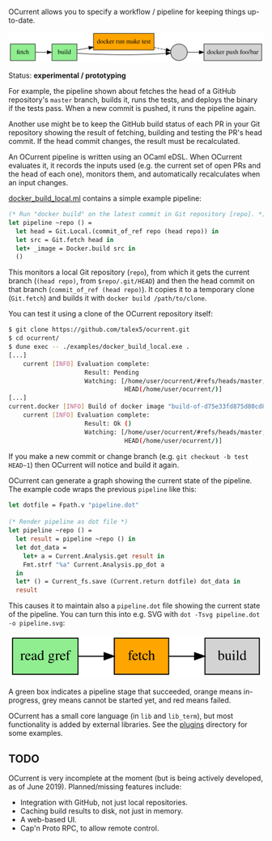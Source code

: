 OCurrent allows you to specify a workflow / pipeline for keeping things up-to-date.

<p align='center'>
  <img src="./doc/gated-deploy.svg"/>
</p>

Status: **experimental / prototyping**

For example, the pipeline shown about fetches the head of a GitHub repository's
`master` branch, builds it, runs the tests, and deploys the binary if the tests
pass. When a new commit is pushed, it runs the pipeline again.

Another use might be to keep the GitHub build status of each PR in your Git
repository showing the result of fetching, building and testing the PR's head
commit. If the head commit changes, the result must be recalculated.

An OCurrent pipeline is written using an OCaml eDSL. When OCurrent evaluates it,
it records the inputs used (e.g. the current set of open PRs and the head of each
one), monitors them, and automatically recalculates when an input changes.

[docker_build_local.ml][] contains a simple example pipeline:

```ocaml
(* Run "docker build" on the latest commit in Git repository [repo]. *)
let pipeline ~repo () =
  let head = Git.Local.(commit_of_ref repo (head repo)) in
  let src = Git.fetch head in
  let+ _image = Docker.build src in
  ()
```

This monitors a local Git repository (`repo`), from which it gets the current branch
(`(head repo)`, from `$repo/.git/HEAD`) and then the head commit on that branch
(`commit_of_ref (head repo)`). It copies it to a temporary clone (`Git.fetch`) and builds
it with `docker build /path/to/clone`.

You can test it using a clone of the OCurrent repository itself:

```bash
$ git clone https://github.com/talex5/ocurrent.git
$ cd ocurrent/
$ dune exec -- ./examples/docker_build_local.exe .
[...]
    current [INFO] Evaluation complete:
                     Result: Pending
                     Watching: [/home/user/ocurrent/#refs/heads/master;
                                HEAD(/home/user/ocurrent/)]
[...]
current.docker [INFO] Build of docker image "build-of-d75e33fd875d80cd8e0cddf83904dd6d7aea12d3" succeeded
    current [INFO] Evaluation complete:
                     Result: Ok ()
                     Watching: [/home/user/ocurrent/#refs/heads/master;
                                HEAD(/home/user/ocurrent/)]
```

If you make a new commit or change branch (e.g. `git checkout -b test HEAD~1`) then OCurrent will
notice and build it again.

OCurrent can generate a graph showing the current state of the pipeline.
The example code wraps the previous `pipeline` like this:

```ocaml
let dotfile = Fpath.v "pipeline.dot"

(* Render pipeline as dot file *)
let pipeline ~repo () =
  let result = pipeline ~repo () in
  let dot_data =
    let+ a = Current.Analysis.get result in
    Fmt.strf "%a" Current.Analysis.pp_dot a
  in
  let* () = Current_fs.save (Current.return dotfile) dot_data in
  result
```

This causes it to maintain also a `pipeline.dot` file showing the current state of the pipeline.
You can turn this into e.g. SVG with `dot -Tsvg pipeline.dot  -o pipeline.svg`:

<p align='center'>
  <img src="./doc/example1.svg"/>
</p>

A green box indicates a pipeline stage that succeeded, orange means
in-progress, grey means cannot be started yet, and red means failed.

OCurrent has a small core language (in `lib` and `lib_term`), but most
functionality is added by external libraries. See the [plugins][] directory for
some examples.

## TODO

OCurrent is very incomplete at the moment (but is being actively developed, as of June 2019).
Planned/missing features include:

- Integration with GitHub, not just local repositories.
- Caching build results to disk, not just in memory.
- A web-based UI.
- Cap'n Proto RPC, to allow remote control.

[docker_build_local.ml]: https://github.com/talex5/ocurrent/blob/master/examples/docker_build_local.ml
[plugins]: https://github.com/talex5/ocurrent/blob/master/plugins
